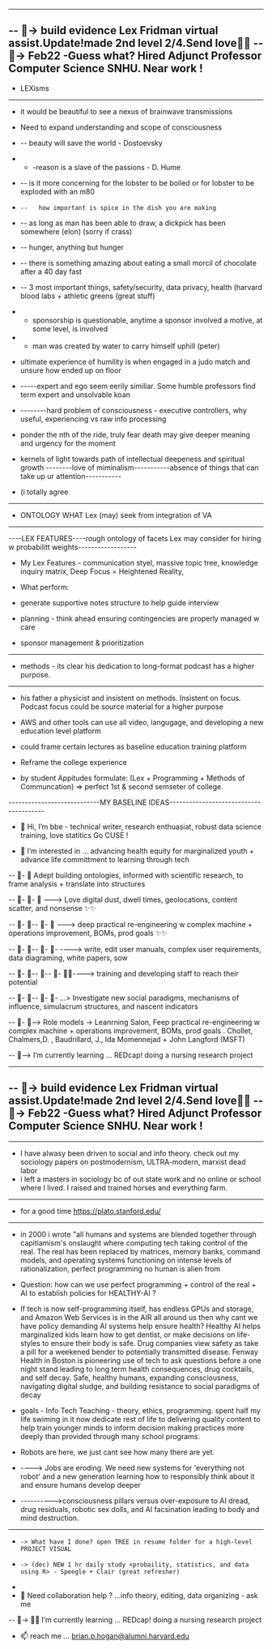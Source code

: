 --------------------------------------------------------------------------------------------------------------
-- 👀-> build evidence Lex Fridman virtual assist.Update!made 2nd level 2/4.Send love🌱✨
-- 👀-> Feb22 -Guess what? Hired Adjunct Professor Computer Science SNHU. Near work ! 
----------------------------------------------------------------------------------------------------

- LEXisms  
----------------------------------------------------------
- it would be beautiful to see a nexus of brainwave transmissions
-  Need to expand understanding and scope of consciousness  
- -- beauty will save the world - Dostoevsky  
- - -reason is a slave of the passions - D. Hume
-   --   is it more concerning for the lobster to be boiled or for lobster to be exploded with an m80  
-     --   how important is spice in the dish you are making  
-    --      as long as man has been able to draw, a dickpick has been somewhere (elon) (sorry if crass)  
-    --    hunger, anything but hunger  
-    --   there is something amazing about eating a small morcil of chocolate after a 40 day fast   
-  --    3 most important things, safety/security, data privacy, health (harvard blood labs + athletic greens (great stuff)  
-  -  sponsorship is questionable, anytime a sponsor involved a motive, at some level, is involved  
-  - man was created by water to carry himself uphill  (peter)  
- ultimate experience of humility is when engaged in a judo match and unsure how ended up on floor

- -----expert and ego seem eerily similiar. Some humble professors find term expert and unsolvable koan
- --------hard problem of consciousness - executive controllers, why useful, experiencing vs raw info processing
- ponder the nth of the ride, truly fear death may give deeper meaning and urgency for the moment
- kernels of light towards path of intellectual deepeness and spiritual growth
--------love of miminalism-----------absence of things that can take up ur attention-----------
 - (i totally agree


---------------------------------------------------------------------------
- ONTOLOGY WHAT Lex (may) seek from integration of VA
---------------------------------------------------------------------------------------------
----LEX FEATURES----rough ontology of facets Lex may consider for hiring w probabilitt weights------------------
- My Lex Features - communication styel, massive topic tree, knowledge inquiry matrix, Deep Focus = Heightened Reality,

- What perform:
- generate supportive notes structure to help guide interview
- planning - think ahead ensuring contingencies are properly managed w care
- sponsor management & prioritization



-----------------------------------------------------------------------------------------
- methods - its clear his dedication to long-format podcast has a higher purpose. 
- --------------------------------------------------------------------------------
- his father a physicist and insistent on methods. Insistent on focus. Podcast focus could be source material for a higher purpose
- AWS and other tools can use all video, langugage, and developing a new education level platform
- could frame certain lectures as baseline education training platform


- Reframe the college experience
- by student Appitudes formulate:  (Lex + Programming + Methods of Communcation) => perfect 1st & second semseter of college. 



----------------------------MY BASELINE IDEAS---------------------------------------
- 👋 Hi, I’m bbe  - technical writer, research enthuasiat, robust data science training, love statitics Go CUSE !

- 👀 I’m interested in ... advancing health equity for marginalized youth + advance life committment to learning through tech 

-- 👀- 👀  Adept building ontologies, informed with scientific research, to frame analysis + translate into structures  

-- 👀- 👀-  👀 ---> Love digital dust, dwell times, geolocations, content scatter, and nonsense  ✨✨  

-- 👀- 👀-- 👀- 👀 ---> deep practical re-engineering w complex machine + operations improvement, BOMs, prod goals ✨✨  

-- 👀- 👀-- 👀- 👀- ----> write, edit user manuals, complex user requirements, data diagraming, white papers, sow  

-- 👀- 👀-- 👀-- 👀- 👀✨----> training and developing staff to reach their potential  

-- 👀- 👀-- 👀- 👀- ...> Investigate new social paradigms, mechanisms of influence, simulacrum structures, and nascent indicators  

-- 👀- 👀--> Role models -> Leanrning Salon, Feep practical re-engineering w complex machine + operations improvement, BOMs, prod goals . Chollet, Chalmers,D. , Baudrillard, J., Ida Momennejad + John Langford (MSFT)  

-- 👀--> I’m currently learning ... REDcap! doing a nursing research project  

--------------------------------------------------------------------------------------------------------------
-- 👀-> build evidence Lex Fridman virtual assist.Update!made 2nd level 2/4.Send love🌱✨
-- 👀-> Feb22 -Guess what? Hired Adjunct Professor Computer Science SNHU. Near work ! 
----------------------------------------------------------------------------------------------------

----------------------------------------------------------------------------------------------------------------------------
- I have alwasy been driven to social and info theory. check out my sociology papers on postmodernism, ULTRA-modern, marxist dead labor  
- i left a masters in sociology bc of out state work and no online or school where I lived. I raised and trained horses and everything farm. 
----------------------------------------------------------------------------------------------------------------------------------------------------
- for a good time https://plato.stanford.edu/  
----------------------------------
- in 2000 i wrote "all humans and systems are blended together through capitiamism's onslaught where computing tech taking control of the real. The real has been replaced by matrices, memory banks, command models, and operating systems functioning on intense levels of rationalization, perfect programming no human is alien from  
- Question: how can we use perfect programming + control of the real + AI to establish policies for HEALTHY-AI ?  

- If tech is now self-programming itself, has endless GPUs and storage, and Amazon Web Services is in the AIR all around us then why cant we have policy demanding AI systems help ensure health? Healthy AI helps marginalized kids learn how to get dentist, or make decisions on life-styles to ensure their body is safe. Drug companies view safety as take a pill for a weekened bender to potentially transmitted disease. Fenway Health in Boston is pioneering use of tech to ask questions before a one night stand leading to long term health consequences, drug cocktails, and self decay. Safe, healthy humans, expanding consciousness, navigating digital sludge, and building resistance to social paradigms of decay  

- goals - Info Tech Teaching - theory, ethics, programming. spent half my life swiming in it now dedicate rest of life to delivering quality content to help train younger minds to inform decision making practices more deeply than provided through many school programs.  

- Robots are here, we just cant see how many there are yet.  
- ----> Jobs are eroding. We need new systems for 'everything not robot' and a new generation learning how to responsibly think about it and ensure humans develop deeper 
- ---------->consciousness pillars versus over-exposure to AI dread, drug residuals, robotic sex dolls, and AI facsination leading to body and mind destruction.  

------------------------------------------------------------------------------------------------------------------------------------
-     -> What have I done? open TREE in resume folder for a high-level PROJECT VISUAL  
-     -> (dec) NEW 1 hr daily study <probaility, statistics, and data using R> - Speegle + Clair (great refresher)  
-    
- 💞️ Need collaboration help ? ...info theory, editing, data organizing - ask me   

-- 👀-> 🌱✨ I’m currently learning ... REDcap! doing a nursing research project  

- 📫 reach me ... brian.p.hogan@alumni.harvard.edu  
